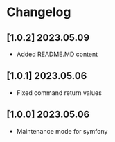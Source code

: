 # Changelog

## [1.0.2] 2023.05.09
- Added README.MD content

## [1.0.1] 2023.05.06
- Fixed command return values

## [1.0.0] 2023.05.06
- Maintenance mode for symfony
